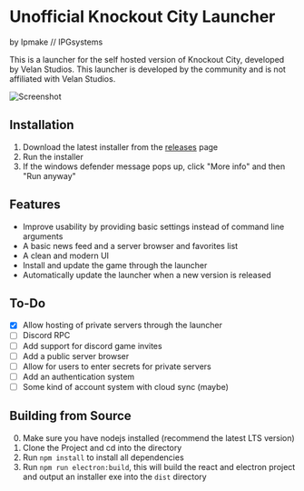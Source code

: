 # Unofficial Knockout City Launcher
by Ipmake // IPGsystems

This is a launcher for the self hosted version of Knockout City, developed by Velan Studios.
This launcher is developed by the community and is not affiliated with Velan Studios.

![Screenshot](https://cdn.discordapp.com/attachments/1086346121472905366/1095320783976407120/image.png)

## Installation
1. Download the latest installer from the [releases](https://github.com/Ipmake/kocitylauncher/releases/) page
2. Run the installer
3. If the windows defender message pops up, click "More info" and then "Run anyway"

## Features
- Improve usability by providing basic settings instead of command line arguments
- A basic news feed and a server browser and favorites list
- A clean and modern UI
- Install and update the game through the launcher
- Automatically update the launcher when a new version is released

## To-Do
- [x] Allow hosting of private servers through the launcher
- [ ] Discord RPC
- [ ] Add support for discord game invites
- [ ] Add a public server browser
- [ ] Allow for users to enter secrets for private servers
- [ ] Add an authentication system
- [ ] Some kind of account system with cloud sync (maybe)

## Building from Source
0. Make sure you have nodejs installed (recommend the latest LTS version)
1. Clone the Project and cd into the directory 
2. Run `npm install` to install all dependencies
3. Run `npm run electron:build`, this will build the react and electron project and output an installer exe into the `dist` directory
